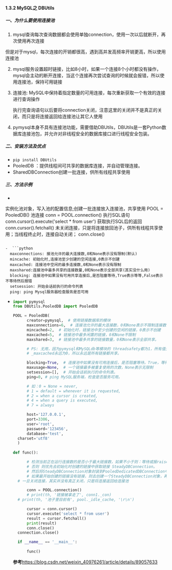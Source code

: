 #### 1.3.2 MySQL之 DBUtils 



##### 一、为什么要使用连接池

1.  mysql查询每次查询数据都会使用单独connection，使用一次以后就断开，再次使用再次连接

   但是对于mysql，每次连接的开销都很高，遇到高并发高频率开销更高，所以使用连接池

2. mysql服务设置超时链接，比如8小时，如果一个连接8个小时都没有操作，mysql会主动的断开连接，当这个连接再次尝试查询的时候就会报错，所以使用连接池，保持可用链接

3. 连接池: MySQL中保持着指定数量的可用连接，每次重新获取一个有效的连接进行查询操作

   执行完查询语句以后要将connection关闭，注意这里的关闭并不是真正的关闭，而只是将连接返回给连接池让其它人使用

4. pymysql本身不具有连接池功能，需要借助DBUtils，DBUtils是一套Python数据库连接池包，并允许对非线程安全的数据库接口进行线程安全包装。

##### 二、安装方法及优点

* `pip install DBUtils `
* PooledDB ：提供线程间可共享的数据库连接，并自动管理连接。
* SharedDBConnection创建一批连接，供所有线程共享使用

##### 三、方法示例

-  ```python
  实例化池对象，写入池的配置信息;创建一批连接放入连接池，共享使用
  POOL = PooledDB()
  池连接
  conn = POOL.connection()
  执行SQL语句
  conn.cursor().execute('select * from user')
  获取执行SQL后的返回
  conn.cursor().fetchall()
  未关闭连接，只是将连接放回池子，供所有线程共享使用；当线程终止时，连接自动关闭；
  conn.close()
  ```

-  ```python
	maxconnections: 接池允许的最大连接数,0和None表示没有限制(默认)
	mincache: 初始化时,连接池至少创建的空闲连接,0表示不创建
	maxcached: 连接池中空闲的最多连接数,0和None表示没有限制
	maxshared:连接池中最多共享的连接数量,0和None表示全部共享(其实没什么用)
	blocking: 连接池中如果没有可用共享连接后,是否阻塞等待,True表示等等,False表示不等待然后报错
	setsession: 开始会话前执行的命令列表
	ping: ping Mysql服务器检查服务是否可用
  ```

- ```python
  import pymysql
  from DBUtils.PooledDB import PooledDB
  
  POOL = PooledDB(
    	creator=pymysql,  # 使用链接数据库的模块
    	maxconnections=6,  # 连接池允许的最大连接数，0和None表示不限制连接数
    	mincached=2,  # 初始化时，链接池中至少创建的空闲的链接，0表示不创建
    	maxcached=5,  # 链接池中最多闲置的链接，0和None不限制
    	maxshared=3,  # 链接池中最多共享的链接数量，0和None表示全部共享。
  
    	# PS: 无用，因为pymysql和MySQLdb等模块的 threadsafety都为1，所有值无论设置为多少，
    	# _maxcached永远为0，所以永远是所有链接都共享。
  
    	blocking=True,  # 连接池中如果没有可用连接后，是否阻塞等待。True，等待；False，不等待然后报错
    	maxusage=None,  # 一个链接最多被重复使用的次数，None表示无限制
    	setsession=[],  # 开始会话前执行的命令列表。
    	ping=0, # ping MySQL服务端，检查是否服务可用。
  
    	# 如：0 = None = never,
    	# 1 = default = whenever it is requested,
    	# 2 = when a cursor is created,
    	# 4 = when a query is executed,
    	# 7 = always
  
    	host='127.0.0.1',
    	port=3306,
    	user='root',
    	password='123456',
    	database='test',
  	charset='utf8'
  	)
  	
  def func():
  
    	# 检测当前正在运行连接数的是否小于最大链接数，如果不小于则：等待或报raise TooManyConnections异常
    	# 否则 则优先去初始化时创建的链接中获取链接 SteadyDBConnection。
    	# 然后将SteadyDBConnection对象封装到PooledDedicatedDBConnection中并返回。
    	# 如果最开始创建的链接没有链接，则去创建一个SteadyDBConnection对象，再封装到PooledDedicatedDBConnection中并返回。
  	# 一旦关闭连接，其实并没有真正关闭，只是将连接返回给连接池
  
    	conn = POOL.connection()
    	# print(th, '链接被拿走了', conn1._con)
  	# print(th, '池子里目前有', pool._idle_cache, '\r\n')
  
    	cursor = conn.cursor()
    	cursor.execute('select * from user')
    	result = cursor.fetchall()
    	print(result)
    	conn.close()
  	connection.close()
  
    if __name__ == '__main__':
        
    	func()
  ```
  <b>参考</b>https://blog.csdn.net/weixin_40976261/article/details/89057633
  
